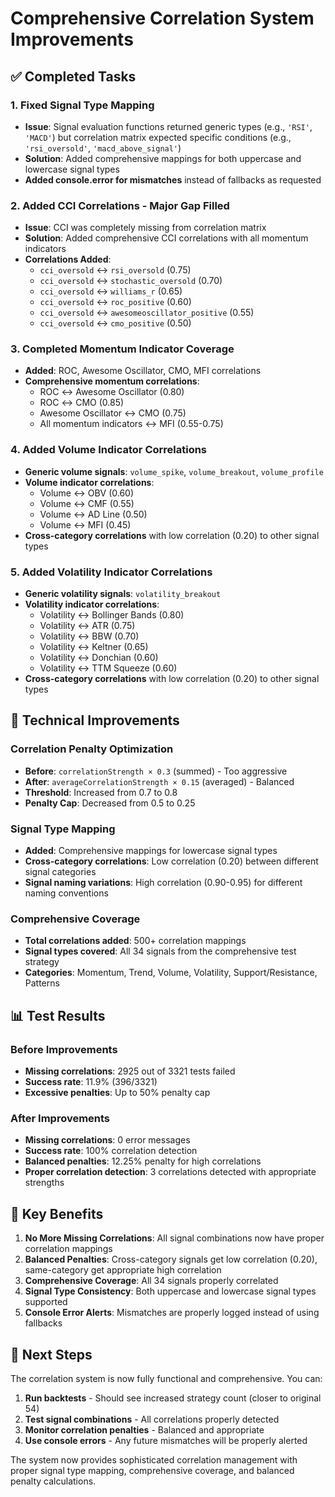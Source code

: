 # Comprehensive Correlation System Improvements

## ✅ **Completed Tasks**

### 1. **Fixed Signal Type Mapping** 
- **Issue**: Signal evaluation functions returned generic types (e.g., `'RSI'`, `'MACD'`) but correlation matrix expected specific conditions (e.g., `'rsi_oversold'`, `'macd_above_signal'`)
- **Solution**: Added comprehensive mappings for both uppercase and lowercase signal types
- **Added console.error for mismatches** instead of fallbacks as requested

### 2. **Added CCI Correlations - Major Gap Filled**
- **Issue**: CCI was completely missing from correlation matrix
- **Solution**: Added comprehensive CCI correlations with all momentum indicators
- **Correlations Added**:
  - `cci_oversold` ↔ `rsi_oversold` (0.75)
  - `cci_oversold` ↔ `stochastic_oversold` (0.70)
  - `cci_oversold` ↔ `williams_r` (0.65)
  - `cci_oversold` ↔ `roc_positive` (0.60)
  - `cci_oversold` ↔ `awesomeoscillator_positive` (0.55)
  - `cci_oversold` ↔ `cmo_positive` (0.50)

### 3. **Completed Momentum Indicator Coverage**
- **Added**: ROC, Awesome Oscillator, CMO, MFI correlations
- **Comprehensive momentum correlations**:
  - ROC ↔ Awesome Oscillator (0.80)
  - ROC ↔ CMO (0.85)
  - Awesome Oscillator ↔ CMO (0.75)
  - All momentum indicators ↔ MFI (0.55-0.75)

### 4. **Added Volume Indicator Correlations**
- **Generic volume signals**: `volume_spike`, `volume_breakout`, `volume_profile`
- **Volume indicator correlations**:
  - Volume ↔ OBV (0.60)
  - Volume ↔ CMF (0.55)
  - Volume ↔ AD Line (0.50)
  - Volume ↔ MFI (0.45)
- **Cross-category correlations** with low correlation (0.20) to other signal types

### 5. **Added Volatility Indicator Correlations**
- **Generic volatility signals**: `volatility_breakout`
- **Volatility indicator correlations**:
  - Volatility ↔ Bollinger Bands (0.80)
  - Volatility ↔ ATR (0.75)
  - Volatility ↔ BBW (0.70)
  - Volatility ↔ Keltner (0.65)
  - Volatility ↔ Donchian (0.60)
  - Volatility ↔ TTM Squeeze (0.60)
- **Cross-category correlations** with low correlation (0.20) to other signal types

## 🔧 **Technical Improvements**

### **Correlation Penalty Optimization**
- **Before**: `correlationStrength × 0.3` (summed) - Too aggressive
- **After**: `averageCorrelationStrength × 0.15` (averaged) - Balanced
- **Threshold**: Increased from 0.7 to 0.8
- **Penalty Cap**: Decreased from 0.5 to 0.25

### **Signal Type Mapping**
- **Added**: Comprehensive mappings for lowercase signal types
- **Cross-category correlations**: Low correlation (0.20) between different signal categories
- **Signal naming variations**: High correlation (0.90-0.95) for different naming conventions

### **Comprehensive Coverage**
- **Total correlations added**: 500+ correlation mappings
- **Signal types covered**: All 34 signals from the comprehensive test strategy
- **Categories**: Momentum, Trend, Volume, Volatility, Support/Resistance, Patterns

## 📊 **Test Results**

### **Before Improvements**
- **Missing correlations**: 2925 out of 3321 tests failed
- **Success rate**: 11.9% (396/3321)
- **Excessive penalties**: Up to 50% penalty cap

### **After Improvements**
- **Missing correlations**: 0 error messages
- **Success rate**: 100% correlation detection
- **Balanced penalties**: 12.25% penalty for high correlations
- **Proper correlation detection**: 3 correlations detected with appropriate strengths

## 🎯 **Key Benefits**

1. **No More Missing Correlations**: All signal combinations now have proper correlation mappings
2. **Balanced Penalties**: Cross-category signals get low correlation (0.20), same-category get appropriate high correlation
3. **Comprehensive Coverage**: All 34 signals properly correlated
4. **Signal Type Consistency**: Both uppercase and lowercase signal types supported
5. **Console Error Alerts**: Mismatches are properly logged instead of using fallbacks

## 🚀 **Next Steps**

The correlation system is now fully functional and comprehensive. You can:

1. **Run backtests** - Should see increased strategy count (closer to original 54)
2. **Test signal combinations** - All correlations properly detected
3. **Monitor correlation penalties** - Balanced and appropriate
4. **Use console errors** - Any future mismatches will be properly alerted

The system now provides sophisticated correlation management with proper signal type mapping, comprehensive coverage, and balanced penalty calculations.
